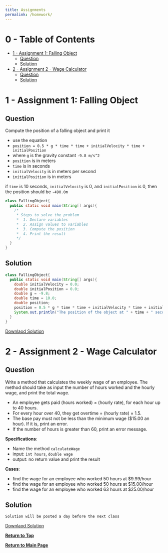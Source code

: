 ```yaml
---
title: Assignments
permalink: /homework/
---
```


# 0 - Table of Contents<!-- omit from toc -->

- [1 - Assignment 1: Falling Object](#1---assignment-1-falling-object)
  - [Question](#question)
  - [Solution](#solution)
- [2 - Assignment 2 - Wage Calculator](#2---assignment-2---wage-calculator)
  - [Question](#question-1)
  - [Solution](#solution-1)

# 1 - Assignment 1: Falling Object

## Question

Compute the position of a falling object and print it

- use the equation
- `position = 0.5 * g * time * time + initialVelocity * time + initialPosition`
- where `g` is the gravity constant `-9.8 m/s^2`
- `position` is in meters
- `time` is in seconds
- `initialVelocity` is in meters per second
- `initialPosition` is in meters

if `time` is 10 seconds, `initialVelocity` is 0, and `initialPosition` is 0, then the position should be `-490.0m`

```java
class FallingObject{
  public static void main(String[] args){
    /*
     * Steps to solve the problem
     *  1. Declare variables
     *  2. Assign values to variables
     *  3. Compute the position
     *  4. Print the result
     */
  }
}
```

## Solution

```java
class FallingObject{
  public static void main(String[] args){
    double initialVelocity = 0.0;
    double initialPosition = 0.0;
    double g = -9.8;
    double time = 10.0;
    double position;
    position = 0.5 * g * time * time + initialVelocity * time + initialPosition;
    System.out.println("The position of the object at " + time + " seconds is " + position + "m.");
  }
}
```

[Downlaod Solution](FallingObject.java)

# 2 - Assignment 2 - Wage Calculator

## Question

Write a method that calculates the weekly wage of an employee. The method should take as input the number of hours worked and the hourly wage, and print the total wage.

- An employee gets paid (hours worked) × (hourly rate), for each hour up to 40 hours.
- For every hour over 40, they get overtime = (hourly rate) × 1.5.
- The base pay must not be less than the minimum wage ($15.00 an hour). If it is, print an error.
- If the number of hours is greater than 60, print an error message.

**Specifications**:

- Name the method `calculateWage`
- input: `int hours`, `double wage`
- output: no return value and print the result

**Cases**:

- find the wage for an employee who worked 50 hours at $9.99/hour
- find the wage for an employee who worked 50 hours at $15.00/hour
- find the wage for an employee who worked 63 hours at $25.00/hour

## Solution

```
Solution will be posted a day before the next class
```

[Downlaod Solution](WageCalculator.java)

[**Return to Top**](#0---table-of-contents)

[**Return to Main Page**](index)
